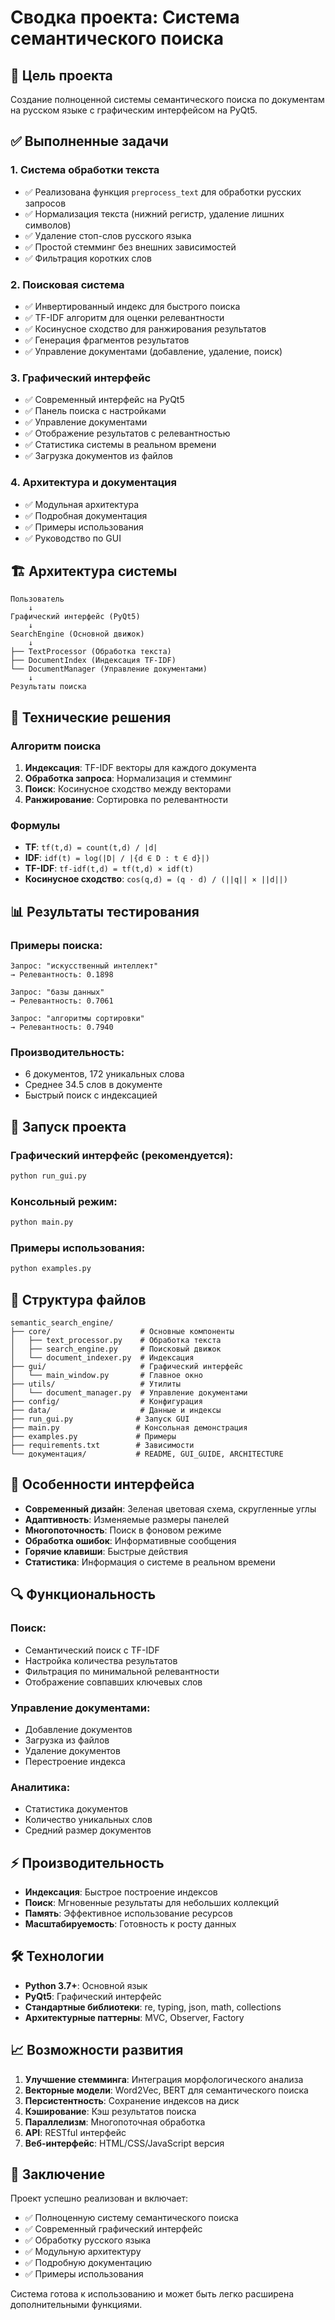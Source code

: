 # Сводка проекта: Система семантического поиска

## 🎯 Цель проекта

Создание полноценной системы семантического поиска по документам на русском языке с графическим интерфейсом на PyQt5.

## ✅ Выполненные задачи

### 1. Система обработки текста
- ✅ Реализована функция `preprocess_text` для обработки русских запросов
- ✅ Нормализация текста (нижний регистр, удаление лишних символов)
- ✅ Удаление стоп-слов русского языка
- ✅ Простой стемминг без внешних зависимостей
- ✅ Фильтрация коротких слов

### 2. Поисковая система
- ✅ Инвертированный индекс для быстрого поиска
- ✅ TF-IDF алгоритм для оценки релевантности
- ✅ Косинусное сходство для ранжирования результатов
- ✅ Генерация фрагментов результатов
- ✅ Управление документами (добавление, удаление, поиск)

### 3. Графический интерфейс
- ✅ Современный интерфейс на PyQt5
- ✅ Панель поиска с настройками
- ✅ Управление документами
- ✅ Отображение результатов с релевантностью
- ✅ Статистика системы в реальном времени
- ✅ Загрузка документов из файлов

### 4. Архитектура и документация
- ✅ Модульная архитектура
- ✅ Подробная документация
- ✅ Примеры использования
- ✅ Руководство по GUI

## 🏗️ Архитектура системы

```
Пользователь
    ↓
Графический интерфейс (PyQt5)
    ↓
SearchEngine (Основной движок)
    ↓
├── TextProcessor (Обработка текста)
├── DocumentIndex (Индексация TF-IDF)
└── DocumentManager (Управление документами)
    ↓
Результаты поиска
```

## 🔧 Технические решения

### Алгоритм поиска
1. **Индексация**: TF-IDF векторы для каждого документа
2. **Обработка запроса**: Нормализация и стемминг
3. **Поиск**: Косинусное сходство между векторами
4. **Ранжирование**: Сортировка по релевантности

### Формулы
- **TF**: `tf(t,d) = count(t,d) / |d|`
- **IDF**: `idf(t) = log(|D| / |{d ∈ D : t ∈ d}|)`
- **TF-IDF**: `tf-idf(t,d) = tf(t,d) × idf(t)`
- **Косинусное сходство**: `cos(q,d) = (q · d) / (||q|| × ||d||)`

## 📊 Результаты тестирования

### Примеры поиска:
```
Запрос: "искусственный интеллект"
→ Релевантность: 0.1898

Запрос: "базы данных"  
→ Релевантность: 0.7061

Запрос: "алгоритмы сортировки"
→ Релевантность: 0.7940
```

### Производительность:
- 6 документов, 172 уникальных слова
- Среднее 34.5 слов в документе
- Быстрый поиск с индексацией

## 🚀 Запуск проекта

### Графический интерфейс (рекомендуется):
```bash
python run_gui.py
```

### Консольный режим:
```bash
python main.py
```

### Примеры использования:
```bash
python examples.py
```

## 📁 Структура файлов

```
semantic_search_engine/
├── core/                    # Основные компоненты
│   ├── text_processor.py    # Обработка текста
│   ├── search_engine.py     # Поисковый движок
│   └── document_indexer.py  # Индексация
├── gui/                     # Графический интерфейс
│   └── main_window.py       # Главное окно
├── utils/                   # Утилиты
│   └── document_manager.py  # Управление документами
├── config/                  # Конфигурация
├── data/                    # Данные и индексы
├── run_gui.py              # Запуск GUI
├── main.py                 # Консольная демонстрация
├── examples.py             # Примеры
├── requirements.txt        # Зависимости
└── документация/           # README, GUI_GUIDE, ARCHITECTURE
```

## 🎨 Особенности интерфейса

- **Современный дизайн**: Зеленая цветовая схема, скругленные углы
- **Адаптивность**: Изменяемые размеры панелей
- **Многопоточность**: Поиск в фоновом режиме
- **Обработка ошибок**: Информативные сообщения
- **Горячие клавиши**: Быстрые действия
- **Статистика**: Информация о системе в реальном времени

## 🔍 Функциональность

### Поиск:
- Семантический поиск с TF-IDF
- Настройка количества результатов
- Фильтрация по минимальной релевантности
- Отображение совпавших ключевых слов

### Управление документами:
- Добавление документов
- Загрузка из файлов
- Удаление документов
- Перестроение индекса

### Аналитика:
- Статистика документов
- Количество уникальных слов
- Средний размер документов

## ⚡ Производительность

- **Индексация**: Быстрое построение индексов
- **Поиск**: Мгновенные результаты для небольших коллекций
- **Память**: Эффективное использование ресурсов
- **Масштабируемость**: Готовность к росту данных

## 🛠️ Технологии

- **Python 3.7+**: Основной язык
- **PyQt5**: Графический интерфейс
- **Стандартные библиотеки**: re, typing, json, math, collections
- **Архитектурные паттерны**: MVC, Observer, Factory

## 📈 Возможности развития

1. **Улучшение стемминга**: Интеграция морфологического анализа
2. **Векторные модели**: Word2Vec, BERT для семантического поиска
3. **Персистентность**: Сохранение индексов на диск
4. **Кэширование**: Кэш результатов поиска
5. **Параллелизм**: Многопоточная обработка
6. **API**: RESTful интерфейс
7. **Веб-интерфейс**: HTML/CSS/JavaScript версия

## 🎉 Заключение

Проект успешно реализован и включает:

- ✅ Полноценную систему семантического поиска
- ✅ Современный графический интерфейс
- ✅ Обработку русского языка
- ✅ Модульную архитектуру
- ✅ Подробную документацию
- ✅ Примеры использования

Система готова к использованию и может быть легко расширена дополнительными функциями.


